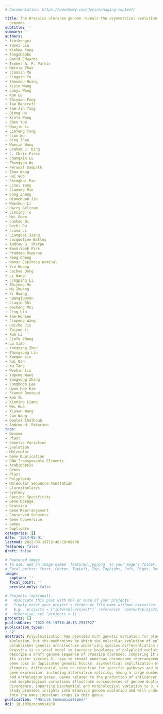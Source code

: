 ```yaml
---
# Documentation: https://wowchemy.com/docs/managing-content/

title: The Brassica oleracea genome reveals the asymmetrical evolution of polyploid
  genomes
subtitle: ''
summary: ''
authors:
- liushengyi
- Yumei Liu
- Xinhua Yang
- tongchaobo
- David Edwards
- Isobel A. P. Parkin
- Meixia Zhao
- Jianxin Ma
- Jingyin Yu
- Shunmou Huang
- Xiyin Wang
- Junyi Wang
- Kun Lu
- Zhiyuan Fang
- Ian Bancroft
- Tae-Jin Yang
- Qiong Hu
- Xinfa Wang
- Zhen Yue
- Haojie Li
- Linfeng Yang
- Jian Wu
- Qing Zhou
- Wanxin Wang
- Graham J. King
- J. Chris Pires
- Changxin Lu
- Zhangyan Wu
- Perumal Sampath
- Zhuo Wang
- Hui Guo
- Shengkai Pan
- Limei Yang
- Jiumeng Min
- Dong Zhang
- Dianchuan Jin
- Wanshun Li
- Harry Belcram
- Jinxing Tu
- Mei Guan
- Cunkou Qi
- Dezhi Du
- Jiana Li
- Liangcai Jiang
- Jacqueline Batley
- Andrew G. Sharpe
- Beom-Seok Park
- Pradeep Ruperao
- Feng Cheng
- Nomar Espinosa Waminal
- Yin Huang
- Caihua Dong
- Li Wang
- Jingping Li
- Zhiyong Hu
- Mu Zhuang
- Yi Huang
- huangjunyan
- Jiaqin Shi
- Desheng Mei
- Jing Liu
- Tae-Ho Lee
- Jinpeng Wang
- Huizhe Jin
- Zaiyun Li
- Xun Li
- Jiefu Zhang
- Lu Xiao
- Yongming Zhou
- Zhongsong Liu
- Xuequn Liu
- Rui Qin
- Xu Tang
- Wenbin Liu
- Yupeng Wang
- Yangyong Zhang
- Jonghoon Lee
- Hyun Hee Kim
- France Denoeud
- Xun Xu
- Xinming Liang
- Wei Hua
- Xiaowu Wang
- Jun Wang
- Boulos Chalhoub
- Andrew H. Paterson
tags:
- Genome
- Plant
- Genetic Variation
- Evolution
- Molecular
- Gene Duplication
- DNA Transposable Elements
- Arabidopsis
- Genes
- Plant
- Polyploidy
- Molecular Sequence Annotation
- Glucosinolates
- Synteny
- Species Specificity
- Gene Dosage
- Brassica
- Gene Rearrangement
- Conserved Sequence
- Gene Conversion
- Genes
- Duplicate
categories: []
date: '2014-05-01'
lastmod: 2022-08-19T18:46:18+08:00
featured: false
draft: false

# Featured image
# To use, add an image named `featured.jpg/png` to your page's folder.
# Focal points: Smart, Center, TopLeft, Top, TopRight, Left, Right, BottomLeft, Bottom, BottomRight.
image:
  caption: ''
  focal_point: ''
  preview_only: false

# Projects (optional).
#   Associate this post with one or more of your projects.
#   Simply enter your project's folder or file name without extension.
#   E.g. `projects = ["internal-project"]` references `content/project/deep-learning/index.md`.
#   Otherwise, set `projects = []`.
projects: []
publishDate: '2022-08-19T10:46:18.253252Z'
publication_types:
- '2'
abstract: Polyploidization has provided much genetic variation for plant adaptive
  evolution, but the mechanisms by which the molecular evolution of polyploid genomes
  establishes genetic architecture underlying species differentiation are unclear.
  Brassica is an ideal model to increase knowledge of polyploid evolution. Here we
  describe a draft genome sequence of Brassica oleracea, comparing it with that of
  its sister species B. rapa to reveal numerous chromosome rearrangements and asymmetrical
  gene loss in duplicated genomic blocks, asymmetrical amplification of transposable
  elements, differential gene co-retention for specific pathways and variation in
  gene expression, including alternative splicing, among a large number of paralogous
  and orthologous genes. Genes related to the production of anticancer phytochemicals
  and morphological variations illustrate consequences of genome duplication and gene
  divergence, imparting biochemical and morphological variation to B. oleracea. This
  study provides insights into Brassica genome evolution and will underpin research
  into the many important crops in this genus.
publication: '*Nature Communications*'
doi: 10.1038/ncomms4930
---
```

